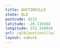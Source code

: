 ```yaml
---
title: AUSTINVILLE
state: QLD
postcode: 4213
latitude: -28.110164
longitude: 153.318916
url: /qld/austinville/
layout: suburb
---
```

